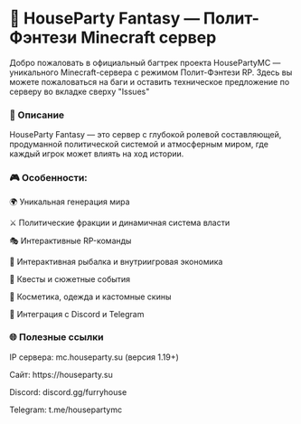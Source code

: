 <h1>🏰 HouseParty Fantasy — Полит-Фэнтези Minecraft сервер</h1>
Добро пожаловать в официальный багтрек проекта HousePartyMC — уникального Minecraft-сервера с режимом Полит-Фэнтези RP.
Здесь вы можете пожаловаться на баги и оставить техническое предложение по серверу во вкладке сверху "Issues"

<h3>📌 Описание</h3>
<p>HouseParty Fantasy — это сервер с глубокой ролевой составляющей, продуманной политической системой и атмосферным миром, где каждый игрок может влиять на ход истории.</p>

<h3>🎮 Особенности:</h3>
<p>🌍 Уникальная генерация мира</p>

<p>⚔️ Политические фракции и динамичная система власти</p>

<p>🎭 Интерактивные RP-команды</p>

<p>🎣 Интерактивная рыбалка и внутриигровая экономика</p>

<p>🧩 Квесты и сюжетные события</p>

<p>👕 Косметика, одежда и кастомные скины</p>

<p>💬 Интеграция с Discord и Telegram</p>

<h3>🌐 Полезные ссылки</h3>
<p>IP сервера: mc.houseparty.su (версия 1.19+)</p>

<p>Сайт: https://houseparty.su</p>

<p>Discord: discord.gg/furryhouse</p>

<p>Telegram: t.me/housepartymc</p>
